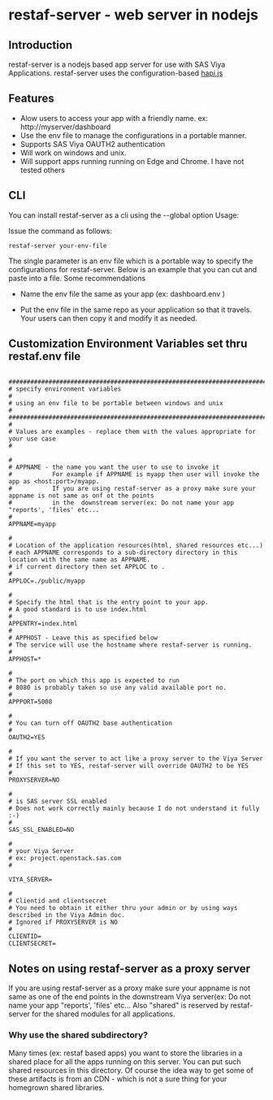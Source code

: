 
# restaf-server - web server in nodejs

## Introduction

restaf-server is a nodejs based app server for use with SAS Viya Applications.
restaf-server uses the configuration-based [hapi.js](http://hapijs.com)

## Features

*   Alow users to access your app with a friendly name. ex: http://myserver/dashboard
*   Use the env file to manage the configurations in a portable manner.
*   Supports SAS Viya OAUTH2 authentication
*   Will work on windows and unix.
*   Will support apps running running on Edge and Chrome. I have not tested others


## CLI

You can install restaf-server as a cli using the --global option
Usage:

Issue the command as follows:

```
restaf-server your-env-file
```

The single parameter is an env file which is a portable way to specify the configurations for restaf-server.
Below is an example that you can cut and paste into a file. Some recommendations

* Name the env file the same as your app (ex: dashboard.env )

* Put the env file in the same repo as your application so that it travels. Your users can then copy it and modify it as needed.


## Customization Environment Variables set thru restaf.env file

```

################################################################################
# specify environment variables                                                #
# using an env file to be portable between windows and unix                    #
################################################################################
#
# Values are examples - replace them with the values appropriate for your use case
#

#
# APPNAME - the name you want the user to use to invoke it
#           For example if APPNAME is myapp then user will invoke the app as <host:port>/myapp.
#           If you are using restaf-server as a proxy make sure your appname is not same as onf ot the points
#           in the  downstream server(ex: Do not name your app "reports', 'files' etc...
#
APPNAME=myapp

#
# Location of the application resources(html, shared resources etc...)
# each APPNAME corresponds to a sub-directory directory in this location with the same name as APPNAME.
# if current directory then set APPLOC to .
#
APPLOC=./public/myapp

#
# Specify the html that is the entry point to your app.
# A good standard is to use index.html
#
APPENTRY=index.html
#
# APPHOST - Leave this as specified below
# The service will use the hostname where restaf-server is running.
#
APPHOST=*

#
# The port on which this app is expected to run
# 8080 is probably taken so use any valid available port no.
#
APPPORT=5008

#
# You can turn off OAUTH2 base authentication
#
OAUTH2=YES

#
# If you want the server to act like a proxy server to the Viya Server
# If this set to YES, restaf-server will override OAUTH2 to be YES
#
PROXYSERVER=NO

#
# is SAS server SSL enabled
# Does not work correctly mainly because I do not understand it fully :-)
#
SAS_SSL_ENABLED=NO

#
# your Viya Server
# ex: project.openstack.sas.com
#

VIYA_SERVER=

#
# Clientid and clientsecret
# You need to obtain it either thru your admin or by using ways described in the Viya Admin doc.
# Ignored if PROXYSERVER is NO
#
CLIENTID=
CLIENTSECRET=
```

## Notes on using restaf-server as a proxy server

If you are using restaf-server as a proxy make sure your appname is not same as one of the end points
in the  downstream Viya server(ex: Do not name your app "reports', 'files' etc...
Also "shared" is reserved by restaf-server for the shared modules for all applications.

### Why use the shared subdirectory?
Many times (ex: restaf based apps) you want to store the libraries in a shared place for all the apps running on this server.
You can put such shared resources in this directory. Of course the idea way to get some of these artifacts is from an CDN  - which  is not
a sure thing for your homegrown shared libraries.



